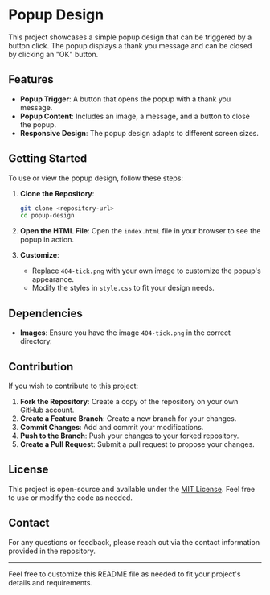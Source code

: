 # Popup Design

This project showcases a simple popup design that can be triggered by a button click. The popup displays a thank you message and can be closed by clicking an "OK" button.

## Features

- **Popup Trigger**: A button that opens the popup with a thank you message.
- **Popup Content**: Includes an image, a message, and a button to close the popup.
- **Responsive Design**: The popup design adapts to different screen sizes.

## Getting Started

To use or view the popup design, follow these steps:

1. **Clone the Repository**:

   ```bash
   git clone <repository-url>
   cd popup-design
   ```

2. **Open the HTML File**:
   Open the `index.html` file in your browser to see the popup in action.

3. **Customize**:
   - Replace `404-tick.png` with your own image to customize the popup's appearance.
   - Modify the styles in `style.css` to fit your design needs.

## Dependencies

- **Images**: Ensure you have the image `404-tick.png` in the correct directory.

## Contribution

If you wish to contribute to this project:

1. **Fork the Repository**: Create a copy of the repository on your own GitHub account.
2. **Create a Feature Branch**: Create a new branch for your changes.
3. **Commit Changes**: Add and commit your modifications.
4. **Push to the Branch**: Push your changes to your forked repository.
5. **Create a Pull Request**: Submit a pull request to propose your changes.

## License

This project is open-source and available under the [MIT License](LICENSE). Feel free to use or modify the code as needed.

## Contact

For any questions or feedback, please reach out via the contact information provided in the repository.

---

Feel free to customize this README file as needed to fit your project's details and requirements.
